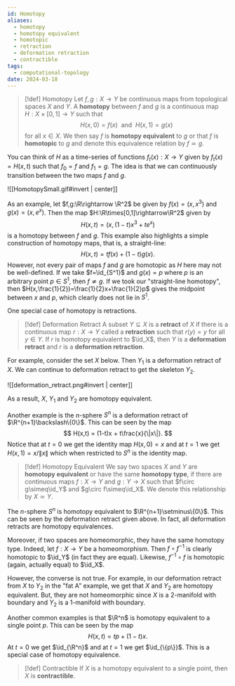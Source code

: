 ```yaml
---
id: Homotopy
aliases:
  - homotopy
  - homotopy equivalent
  - homotopic
  - retraction
  - deformation retraction
  - contractible
tags:
  - computational-topology
date: 2024-03-18
---
```


> [!def] Homotopy
> Let $f,g:X\rightarrow Y$ be continuous maps from topological spaces $X$ and $Y$. A **homotopy** between $f$ and $g$ is a continuous map $H:X\times[0,1]\rightarrow Y$ such that 
> $$ H(x,0) = f(x)~\text{ and }~H(x,1) = g(x) $$
> for all $x\in X$.
> We then say $f$ is **homotopy equivalent** to $g$ or that $f$ is **homotopic** to $g$ and denote this equivalence relation by $f\simeq g$.

You can think of $H$ as a time-series of functions $f_t(x):X\rightarrow Y$ given by $f_t(x)=H(x,t)$ such that $f_0=f$ and $f_1=g$. The idea is that we can continuously transition between the two maps $f$ and $g$.

![[HomotopySmall.gif#invert | center]]

As an example, let $f,g:\R\rightarrow \R^2$ be given by $f(x)=(x,x^3)$ and $g(x)=(x,e^x)$. Then the map $H:\R\times[0,1]\rightarrow\R^2$ given by 
$$
    H(x,t) = (x,(1-t)x^3 + te^x)
$$
is a homotopy between $f$ and $g$. This example also highlights a simple construction of homotopy maps, that is, a straight-line:
$$
    H(x,t) = tf(x) + (1-t)g(x).
$$
However, not every pair of maps $f$ and $g$ are homotopic as $H$ here may not be well-defined. If we take $f=\id_{S^1}$ and $g(x)=p$ where $p$ is an arbitrary point $p\in S^1$, then $f\not\simeq g$. If we took our "straight-line homotopy", then $H(x,\frac{1}{2})=\frac{1}{2}x+\frac{1}{2}p$ gives the midpoint between $x$ and $p$, which clearly does not lie in $S^1$.

One special case of homotopy is retractions.

> [!def] Deformation Retract
> A subset $Y\subseteq X$ is a **retract** of $X$ if there is a continuous map $r:X\rightarrow Y$ called a **retraction** such that $r(y)=y$ for all $y\in Y$. If $r$ is homotopy equivalent to $\id_X$, then $Y$ is a **deformation retract** and $r$ is a **deformation retraction**.

For example, consider the set $X$ below. Then $Y_1$ is a deformation retract of $X$. We can continue to deformation retract to get the skeleton $Y_2$.

![[deformation_retract.png#invert | center]]

As a result, $X$, $Y_1$ and $Y_2$ are homotopy equivalent.

Another example is the $n$-sphere $S^n$ is a deformation retract of $\R^{n+1}\backslash\{0\}$. This can be seen by the map
$$
    H(x,t) = (1-t)x + t\frac{x}{\|x\|}.
$$
Notice that at $t=0$ we get the identity map $H(x,0)=x$ and at $t=1$ we get $H(x,1)=x/\|x\|$ which when restricted to $S^n$ is the identity map.

> [!def] Homotopy Equivalent
> We say two spaces $X$ and $Y$ are **homotopy equivalent** or have the same **homotopy type**, if there are continuous maps $f:X\rightarrow Y$ and $g:Y\rightarrow X$ such that $f\circ g\simeq\id_Y$ and $g\circ f\simeq\id_X$.
> We denote this relationship by $X\simeq Y$.

The $n$-sphere $S^n$ is homotopy equivalent to $\R^{n+1}\setminus\{0\}$. This can be seen by the deformation retract given above. In fact, all deformation retracts are homotopy equivalences.

Moreover, if two spaces are homeomorphic, they have the same homotopy type. Indeed, let $f:X\rightarrow Y$ be a homeomorphism. Then $f\circ f^{-1}$ is clearly homotopic to $\id_Y$ (in fact they are equal). Likewise, $f^{-1}\circ f$ is homotopic (again, actually equal) to $\id_X$.

However, the converse is not true. For example, in our deformation retract from $X$ to $Y_2$ in the "fat A" example, we get that $X$ and $Y_2$ are homotopy equivalent. But, they are not homeomorphic since $X$ is a 2-manifold with boundary and $Y_2$ is a 1-manifold with boundary.

Another common examples is that $\R^n$ is homotopy equivalent to a single point $p$. This can be seen by the map
$$
    H(x,t) = tp + (1-t)x.
$$
At $t=0$ we get $\id_{\R^n}$ and at $t=1$ we get $\id_{\{p\}}$. This is a special case of homotopy equivalence.

> [!def] Contractible
> If $X$ is a homotopy equivalent to a single point, then $X$ is **contractible**.

